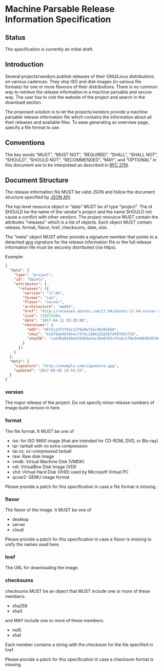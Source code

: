 # Machine Parsable Release Information Specification

## Status

The specification is currently an initial draft.

## Introduction

Several projects/vendors publish releases of their GNU/Linux distributions on
various cadences. They ship ISO and disk images (in various file formats) for
one or more flavours of their distributions. There is no common way to retrieve
the release information in a machine parsable and secure way. The user has to
visit the website of the project and search in the download section.

The proposed solution is to let the projects/vendors provide a machine parsable
release information file which contains the information about all their releases
and available files. To ease generating an overview page, specify a file format
to use.

## Conventions

The key words “MUST”, “MUST NOT”, “REQUIRED”, “SHALL”, “SHALL NOT”, “SHOULD”,
“SHOULD NOT”, “RECOMMENDED”, “MAY”, and “OPTIONAL” in this document are to be
interpreted as described in [RFC 2119](https://tools.ietf.org/html/rfc2119).

## Document Structure

The release information file MUST be valid JSON and follow the document
structure specified by [JSON API](http://jsonapi.org/).

The top level resource object in "data" MUST be of type "project". The id SHOULD
be the name of the vendor's project and the name SHOULD not cause a conflict
with other vendors. The project resource MUST contain the attributes "releases"
which is a list of objects. Each object MUST contain release, format, flavor,
href, checksums, date, size.

The "meta" object MUST either provide a signature member that points to a
detached gpg signature for the release information file or the full release
information file must be securely distributed (via https).

Example:

```json
{
  "data": {
    "type": "project",
    "id": "Ubuntu",
    "attributes": {
      "releases": [{
        "version": "17.04",
        "format": "iso",
        "flavor": "server",
        "architecture": "amd64",
        "href": "http://releases.ubuntu.com/17.04/ubuntu-17.04-server-amd64.iso",
        "size": 718274560,
        "date": "2017-04-12 03:20:00",
        "checksums": {
          "md5": "4672ce371fb3c1170a9e71bc4b2810b9",
          "sha1": "61479ab49395ac7374c1d0e2226267d997653715",
          "sha256": "ca5d9a8438e2434b9a3ac2be67b5c5fa2c1f8e3e40b954519462935195464034",
        }
      }]
    }
  },
  "meta": {
    "signature": "http://example.com/signature.gpg",
    "updated": "2017-05-05 18:54:33",
  }
}
```

### version

The major release of the project. Do not specify minor release numbers of
image build version in here.

### format

The file format. It MUST be one of

* iso: for ISO 9660 image (that are intended for CD-ROM, DVD, or Blu-ray)
* tar: tarball with no extra compression
* tar.xz: xz-compressed tarball
* raw: Raw disk image
* vmdk: Virtual Machine Disk (VMDK)
* vdi: VirtualBox Disk Image (VDI)
* vhd: Virtual Hard Disk (VHD) used by Microsoft Virtual PC
* qcow2: QEMU image format

Please provide a patch for this specification in case a file format is missing.

### flavor

The flavor of the image. It MUST be one of

* desktop
* server
* cloud

Please provide a patch for this specification in case a flavor is missing to
unify the names used here.

### href

The URL for downloading the image.

### checksums

checksums MUST be an object that MUST include one or more of these members:

* sha256
* sha3

and MAY include one or more of these members:
* md5
* sha1

Each member contains a string with the checksum for the file specified in href.

Please provide a patch for this specification in case a checksum format is
missing.
